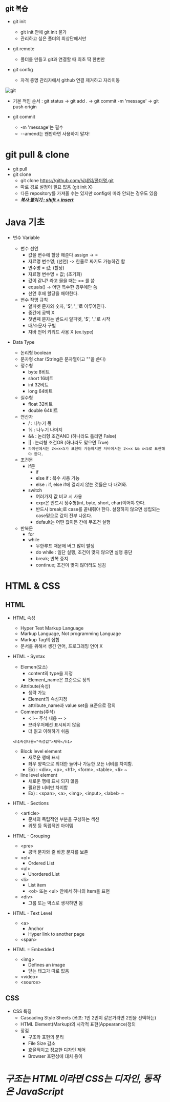 ## git 복습
* git init
  * git init 안에 git init 불가
  * 관리하고 싶은 폴더의 최상단에서만

* git remote
  * 폴더를 만들고 git과 연결할 때 최초 딱 한번만

* git config
  * 자격 증명 관리자에서 github 연결 제거하고 자리이동

![git](git.png)

* 기본 적인 순서 : 
  git status -> git add . -> git commit -m 'message' -> git push origin <master>

* git commit
  * -m 'message'는 필수 
  * --amend는 왠만하면 사용하지 말자!

# git pull & clone

* git pull
* git clone
  * git clone https://github.com/닉네임/폴더명.git
  * 따로 경로 설정이 필요 없음 (git init X)
  * 다른 repository를 가져올 수는 있지만 config에 따라 안되는 경우도 있음
  * <u>***복사 붙이기 : shift + insert***</u>

# Java 기초

* 변수 Variable
  * 변수 선언
    * 값을 변수에 할당 해준다 assign -> =
    * 자료명 변수명; (선언) -> 한줄로 짜기도 가능하긴 함
    * 변수명 = 값; (할당)
    * 자료형 변수명 = 값; (초기화)
    * 값이 같니? 라고 물을 때는 == 를 씀
    * equals() -> 어떤 특수한 경우에만 씀 
    * 선언 후에 할당을 해야한다.
  * 변수 작명 규칙
    * 알파벳 문자와 숫자, '$', '_'로 이루어진다.
    * 중간에 공백 X
    * 첫번째 문자는 반드시 알파벳, '$', '_'로 시작
    * 대/소문자 구별
    * 자바 언어 키워드 사용 X (ex.type)

* Data Type
  * 논리형 boolean 
  * 문자형 char (String은 문자열이고 ""을 쓴다)
  * 정수형
    * byte 8비트 
    * short 16비트
    * int 32비트
    * long 64비트
  * 실수형
    * float 32비트
    * double 64비트
  * 연산자
    * / : 나누기 몫
    * % : 나누기 나머지
    * && : 논리형 조건AND (하나라도 틀리면 False)
    * || : 논리형 조건OR (하나라도 맞으면 True)
    * ```파이썬에서는 2<=x<5가 표현이 가능하지만 자바에서는 2<=x && x<5로 표현해야 한다.```
  * 조건문
    * if문
      * if 
      * else if : 복수 사용 가능
      * else : if, else if에 걸리지 않는 것들은 다 내려와.
    * switch
      * 여러가지 값 비교 시 사용
      * expr은 반드시 정수형(int, byte, short, char)이어야 한다.
      * 반드시 break;로 case를 끝내줘야 한다. 설정하지 않으면 성립되는 case밑으로 값이 전부 나온다.
      * default는 어떤 값이든 간에 무조건 실행
  * 반복문
    * for
    * while 
      * 무한루프 때문에 버그 많이 발생
      * do while : 일단 실행, 조건이 맞지 않으면 실행 중단
      * break; 반복 중지
      * continue; 조건이 맞지 않더라도 넘김

# HTML & CSS
## HTML
* HTML 속성
  * Hyper Text Markup Language
  * Markup Language, Not programming Language
  * Markup Tag의 집합
  * 문서를 위해서 생긴 언어, 프로그래밍 언어 X
* HTML - Syntax
  * Elemen(요소)
    * content의 type을 지정
    * Element_name은 표준으로 정의
  * Attribute(속성)
    * 생략 가능
    * Element의 속성지정
    * attribute_name과 value set을 표준으로 정의
  * Comments(주석)
    * < !-- 주석 내용 -- >
    * 브라우저에선 표시되지 않음
    * 더 읽고 이해하기 쉬움
  ```
  <h1속성내용="속성값">제목</h1>
  ```
  * Block level element 
    * 새로운 행에 표시
    * 좌우 양쪽으로 최대한 늘어나 가능한 모든 너비를 차지함.
    * Ex) : \<div>, \<p>, \<h1>, \<form>, \<table>, \<li> ~
  * line level element
    * 새로운 행에 표시 되지 않음
    * 필요한 너비만 차지함
    * Ex) : \<span>, \<a>, \<img>, \<input>, \<label> ~

* HTML - Sections
  * \<article>
    * 문서의 독립적인 부분을 구성하는 섹션
    * 위젯 등 독립적인 아이템

* HTML - Grouping
  * \<pre>
    * 공백 문자와 줄 바꿈 문자를 보존
  * \<ol>
    * Ordered List
  * \<ul>
    * Unordered List
  * \<li>
    * List item
    * \<ol> 또는 \<ul> 안에서 하나의 Item을 표현
  * \<div>
    * 그룹 또는 박스로 생각하면 됨

* HTML - Text Level
  * \<a>
    * Anchor
    * Hyper link to another page
  * \<span>

* HTML = Embedded
  * \<img>
    * Defines an image
    * 닫는 태그가 따로 없음
  * \<video>
  * \<source>

## CSS
* CSS 특징
  * Cascading Style Sheets (폭포: 1번 2번이 같은거라면 2번을 선택하는)
  * HTML Element(Markup)의 시각적 표현(Appearance)정의
  * 장점
    * 구조와 표현의 분리
    * File Size 감소
    * 효율적이고 정교한 디자인 제어
    * Browser 호환성에 대처 용이

# *구조는 HTML이라면 CSS는 디자인, 동작은 JavaScript* 


